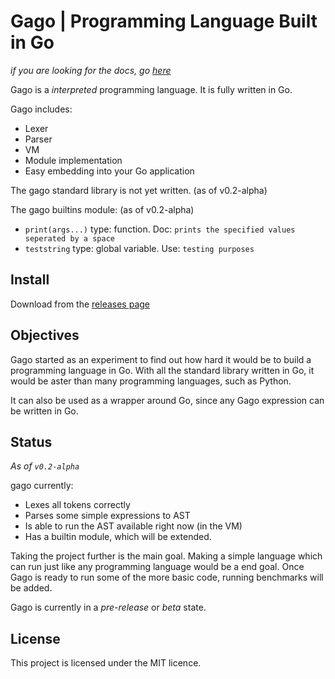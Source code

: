 # Gago | Programming Language Built in Go

_if you are looking for the docs, go [here](docs/doc.md)_

Gago is a _interpreted_ programming language. It is fully written in Go.

Gago includes:

- Lexer
- Parser
- VM
- Module implementation
- Easy embedding into your Go application

The gago standard library is not yet written. (as of v0.2-alpha)

The gago builtins module: (as of v0.2-alpha)

- `print(args...)` type: function. Doc: `prints the specified values seperated by a space`
- `teststring` type: global variable. Use: `testing purposes`

## Install

Download from the [releases page](https://github.com/glaukiol1/gago/releases)

## Objectives

Gago started as an experiment to find out how hard it would be to build a programming language in Go. With all the standard library written in Go, it would be aster than many programming languages, such as Python.

It can also be used as a wrapper around Go, since any Gago expression can be written in Go.

## Status

_As of `v0.2-alpha`_

gago currently:

- Lexes all tokens correctly
- Parses some simple expressions to AST
- Is able to run the AST available right now (in the VM)
- Has a builtin module, which will be extended.

Taking the project further is the main goal. Making a simple language which can run just like any programming language would be a end goal. Once Gago is ready to run some of the more basic code, running benchmarks will be added.

Gago is currently in a _pre-release_ or _beta_ state.

## License

This project is licensed under the MIT licence.
